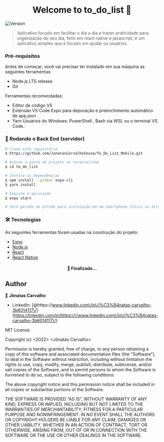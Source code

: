 <h1 align="center">Welcome to to_do_list 👋</h1>
<p>
  <img alt="Version" src="https://img.shields.io/badge/version-1.0.0-blue.svg?cacheSeconds=2592000" />
</p>

> Aplicativo focado em facilitar o dia a dia e trazer praticidade para organização do seu dia, feito em react native e javascript, é um aplicativo simples que é focado em ajudar os usuários.

### Pré-requisitos

Antes de começar, você vai precisar ter instalado em sua máquina as seguintes ferramentas:
- Node.js LTS release
- Git

Ferramentas recomendadas:
- Editor de código VS
- Extensão VS Code Expo para depuração e preenchimento automático de app.json .
- Yarn
Usuários do Windows: PowerShell , Bash via WSL ou o terminal VS Code.
### 🎲 Rodando o Back End (servidor)

```bash
# Clone este repositório
$ https://github.com/JonatasCarvalhoSousa/To_Do_List_Mobile.git

# Acesse a pasta do projeto no terminal/cmd
$ cd to_do_list

# Instale as dependências
$ npm install --global expo-cli
$ yarn install

# Execute a aplicação
$ expo start

# Será gerado um qrCode para instalação em um smartphone físico ou através de um servido em um emulador.
```


### 🛠 Tecnologias

As seguintes ferramentas foram usadas na construção do projeto:

- [Expo](https://expo.io/)
- [Node.js](https://nodejs.org/en/)
- [React](https://pt-br.reactjs.org/)
- [React Native](https://reactnative.dev/)

<h4 align="center"> 
	 🚀 Finalizado...
</h4>

## Author

👤 **Jônatas Carvalho**

* LinkedIn: [@https:\/\/www.linkedin.com\/in\/j%C3%B4natas-carvalho-3b6014117\/](https://linkedin.com/in/https:\/\/www.linkedin.com\/in\/j%C3%B4natas-carvalho-3b6014117\/)

MIT License

Copyright (c) <2022> <Jônatas Carvalho>

Permission is hereby granted, free of charge, to any person obtaining a copy
of this software and associated documentation files (the "Software"), to deal
in the Software without restriction, including without limitation the rights
to use, copy, modify, merge, publish, distribute, sublicense, and/or sell
copies of the Software, and to permit persons to whom the Software is
furnished to do so, subject to the following conditions:

The above copyright notice and this permission notice shall be included in all
copies or substantial portions of the Software.

THE SOFTWARE IS PROVIDED "AS IS", WITHOUT WARRANTY OF ANY KIND, EXPRESS OR
IMPLIED, INCLUDING BUT NOT LIMITED TO THE WARRANTIES OF MERCHANTABILITY,
FITNESS FOR A PARTICULAR PURPOSE AND NONINFRINGEMENT. IN NO EVENT SHALL THE
AUTHORS OR COPYRIGHT HOLDERS BE LIABLE FOR ANY CLAIM, DAMAGES OR OTHER
LIABILITY, WHETHER IN AN ACTION OF CONTRACT, TORT OR OTHERWISE, ARISING FROM,
OUT OF OR IN CONNECTION WITH THE SOFTWARE OR THE USE OR OTHER DEALINGS IN THE
SOFTWARE.
